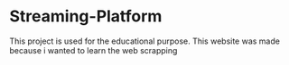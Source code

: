 # Streaming-Platform
This project is used for the educational purpose. This website was made because i wanted to learn the web scrapping 
